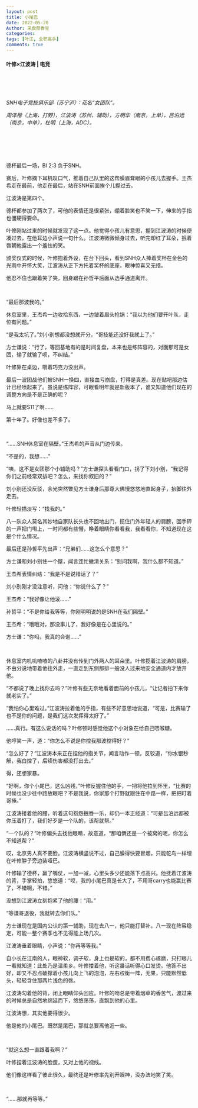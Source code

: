 ```yaml
---
layout: post
title: 小尾巴
date: 2022-05-20
Author: 来盘茴香豆
categories: 
tags: [叶江, 全职高手]
comments: true
--- 
```


#### 叶修×江波涛 | 电竞


<br/><br/><br/>


*SNH电子竞技俱乐部（苏宁沪）：花名“女团队”。*

*周泽楷（上海，打野），江波涛（苏州，辅助），方明华（南京，上单），吕泊远（南京，中单），杜明（上海，ADC）。*

<br/><br/><br/><br/>




德杯最后一场，BI 2:3 负于SNH。

赛后，叶修摘下耳机叹口气，推着自己队里的这帮臊眉耷眼的小孩儿去握手。王杰希走在最前，他走在最后，站在SNH前面挨个儿握过去。

江波涛是第四个。

德杯都参加了两次了，可他的表情还是很紧张，绷着脸笑也不笑一下，伸来的手指也僵硬得要命。

叶修刚站过来的时候就发现了这一点。他觉得小孩儿有意思，握到江波涛的时候便凑过去，在他耳边小声说一句什么。江波涛微微倾身过去，听完却红了耳朵，抿着唇朝他露出一个羞怯的笑。

颁奖仪式的时候，叶修抱着外设，在台下回头，看到SNH众人捧着奖杯在金色的光雨中开怀大笑，江波涛从正下方托着奖杯的底座，眼神惊喜又无措。

他忍不住也跟着笑了笑，回身跟在孙哲平后面从选手通道离开。

<br/>

“最后那波我的。”

休息室里，王杰希一边收拾东西，一边皱着眉头抢锅：“我以为他们要开叶队，走位有问题。”

“是我太坑了。”刘小别想都没想就开分，“哥技能还没好我就上了。”

方士谦说：“行了，等回基地有的是时间复盘，本来也是练阵容的，对面那可是女团，输了就输了呗，不纠结。”

叶修靠在桌边，嚼着巧克力没出声。

最后一波团战他们被SNH一换四，直接血亏崩盘，打得是真差。现在贴吧那边估计已经喷起来了。虽说是练阵容，可眼看明年就是新版本了，谁又知道他们现在的调整方向是不是正确的呢？

马上就要S11了啊……

第十年了。好像也差不多了。

<br/>

“……SNH休息室在隔壁。”王杰希的声音从门边传来。

“不是的，我想……”

“咦，这不是女团那个小辅助吗？”方士谦探头看看门口，拐了下刘小别，“我记得你们之前经常双排吧？怎么，来找你叙旧的？”

刘小别还没反驳，余光突然瞥见方士谦身后那尊大佛慢悠悠地直起身子，抬脚往外走去。

叶修轻描淡写：“找我的。”

八一队众人莫名其妙地自家队长头也不回地出门，揽住门外年轻人的肩膀，回手砰的一声把门甩上，一时间都有些懵，睁着眼睛你看看我，我看看你，不知道现在这是个什么情况。

最后还是孙哲平先出声：“兄弟们……这怎么个意思？”

方士谦和刘小别住一个屋，闻言连忙撇清关系：“别问我啊，我什么都不知道。”

王杰希表情纠结：“我是不是说错话了？”

刘小别刚才没注意听，问他：“你说什么了？”

王杰希：“我好像让他滚……”

孙哲平：“不是你给我等等，你刚明明说的是SNH在我们隔壁。”

王杰希：“哦哦对，那没事儿了，我好像是在心里说的。”

方士谦：“你吗，我真的会谢……”

<br/>

休息室内叽叽喳喳的八卦并没有传到门外两人的耳朵里。叶修揽着江波涛的肩膀，不由分说地带着他往外走，一直走到东侧那排一般没人过来地安全通道内才放开他。

“不都说了晚上找你去吗？”叶修有些无奈地看着面前的小孩儿，“让记者拍下来你就老实了。”

“我怕你心里难过。”江波涛拉着他的手指，有些不好意思地说道，“可是，比赛输了也不是你的问题，是我们这次发挥得太好了。”

……真行。有这么说话的吗？叶修顿时感觉他这个小对象在给自己喂喉糖。

他哼笑一声，道：“你怎么不说是你控我那波控得好？”

“怎么好了？”江波涛本来正在捏他的指关节，闻言动作一顿，反驳道，“你水银秒解，我白控了，后续伤害都没打出去。”

得，还想家暴。

“好啊，你个小尾巴，这么凶残，”叶修反握住他的手，一把将他拉到怀里，“比赛的时候也没少往中路放眼吧？不是我说，你家那个打野就跟住在中路一样，把把盯着哥捶。”

江波涛搂着他的腰，听着这句抱怨抿唇一乐，却仍一本正经道：“可是吕泊远都被你压着打了，我们好歹是一个队的，该帮就帮。”

“一个队的？”叶修偏头去找他眼睛，故意道，“那咱俩还是一个被窝的呢，你怎么不知道帮？”

哎，北京男人真不要脸。江波涛横竖说不过，自己臊得快要冒烟，只能鸵鸟一样埋在叶修脖子旁边装哑巴。

叶修输了德杯，赢了嘴仗，一加一减，心里头多少还能落下点高兴。他抚着江波涛的背，手掌轻拍，悠悠道：“哎，我的小尾巴真是长大了，不用哥carry也能赢比赛了，不错啊，不错。”

没想到江波涛立刻抱紧了他的腰：“用。”

“等谦哥退役，我就转去你们队。”

方士谦现在是国内公认的第一辅助，现在去八一，他只能打替补。八一现在阵容稳定，可能一整个赛季也不见得能上场几次。

江波涛垂着眼睛，小声说：“你再等等我。”

自小长在江南的人，眼神软，调子软，身上也是软的，都不用费心琢磨，只打眼儿一看就知道：此处乃是温柔乡。叶修搂着他，听这番话听得心口发烫。他答不出好，却又不忍点破撑着小孩儿向上飞的泡泡，左右权衡一阵，无果，只能默然低头，轻轻含住那两片浅色的唇。

江波涛勾着他的背，闭上眼睛仰头回应。叶修的吻总是带着烟草的香苦气，渡过来的时候总是自然地绵延而下，悠悠荡荡，直飘到他的心里。

江波涛想，其实他要得很少。

他是他的小尾巴。既然是尾巴，那就总要离他近一些。

<br/>

“就这么想一直跟着我啊？”

叶修捏着江波涛的脸蛋，又对上他的视线。

他们像这样看了彼此很久，最终还是叶修率先别开眼神，没办法地笑了笑。

<br/>

“……那就再等等。”

<br/><br/>

